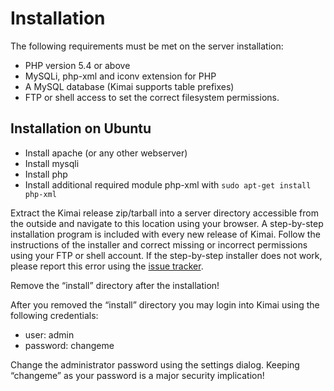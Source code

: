 # Installation

The following requirements must be met on the server installation:

* PHP version 5.4 or above
* MySQLi, php-xml and iconv extension for PHP
* A MySQL database (Kimai supports table prefixes)
* FTP or shell access to set the correct filesystem permissions.

## Installation on Ubuntu

* Install apache (or any other webserver)
* Install mysqli
* Install php
* Install additional required module php-xml with ``sudo apt-get install php-xml``

Extract the Kimai release zip/tarball into a server directory accessible from the outside and navigate to this location using your browser. A step-by-step installation program is included with every new release of Kimai. Follow the instructions of the installer and correct missing or incorrect permissions using your FTP or shell account. If the step-by-step installer does not work, please report this error using the [issue tracker](https://github.com/kimai/kimai/issues).

Remove the “install” directory after the installation!

After you removed the “install” directory you may login into Kimai using the following credentials:

* user: admin
* password: changeme

Change the administrator password using the settings dialog. Keeping “changeme” as your password is a major security implication!
